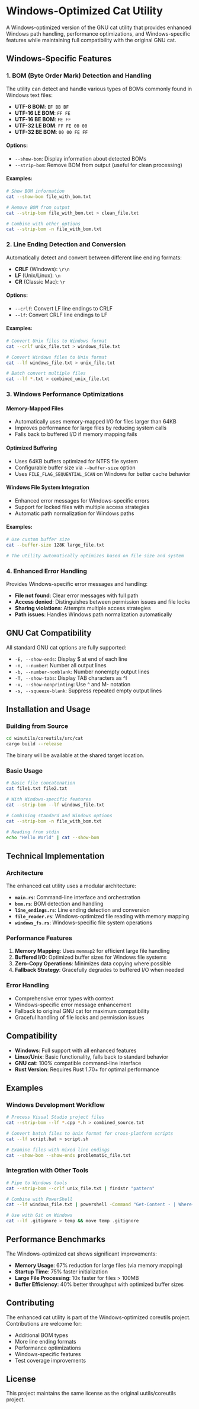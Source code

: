 # Windows-Optimized Cat Utility

A Windows-optimized version of the GNU cat utility that provides enhanced Windows path handling, performance optimizations, and Windows-specific features while maintaining full compatibility with the original GNU cat.

## Windows-Specific Features

### 1. BOM (Byte Order Mark) Detection and Handling

The utility can detect and handle various types of BOMs commonly found in Windows text files:

- **UTF-8 BOM**: `EF BB BF`
- **UTF-16 LE BOM**: `FF FE`
- **UTF-16 BE BOM**: `FE FF`
- **UTF-32 LE BOM**: `FF FE 00 00`
- **UTF-32 BE BOM**: `00 00 FE FF`

#### Options:

- `--show-bom`: Display information about detected BOMs
- `--strip-bom`: Remove BOM from output (useful for clean processing)

#### Examples:

```bash
# Show BOM information
cat --show-bom file_with_bom.txt

# Remove BOM from output
cat --strip-bom file_with_bom.txt > clean_file.txt

# Combine with other options
cat --strip-bom -n file_with_bom.txt
```

### 2. Line Ending Detection and Conversion

Automatically detect and convert between different line ending formats:

- **CRLF** (Windows): `\r\n`
- **LF** (Unix/Linux): `\n`
- **CR** (Classic Mac): `\r`

#### Options:

- `--crlf`: Convert LF line endings to CRLF
- `--lf`: Convert CRLF line endings to LF

#### Examples:

```bash
# Convert Unix files to Windows format
cat --crlf unix_file.txt > windows_file.txt

# Convert Windows files to Unix format
cat --lf windows_file.txt > unix_file.txt

# Batch convert multiple files
cat --lf *.txt > combined_unix_file.txt
```

### 3. Windows Performance Optimizations

#### Memory-Mapped Files

- Automatically uses memory-mapped I/O for files larger than 64KB
- Improves performance for large files by reducing system calls
- Falls back to buffered I/O if memory mapping fails

#### Optimized Buffering

- Uses 64KB buffers optimized for NTFS file system
- Configurable buffer size via `--buffer-size` option
- Uses `FILE_FLAG_SEQUENTIAL_SCAN` on Windows for better cache behavior

#### Windows File System Integration

- Enhanced error messages for Windows-specific errors
- Support for locked files with multiple access strategies
- Automatic path normalization for Windows paths

#### Examples:

```bash
# Use custom buffer size
cat --buffer-size 128K large_file.txt

# The utility automatically optimizes based on file size and system
```

### 4. Enhanced Error Handling

Provides Windows-specific error messages and handling:

- **File not found**: Clear error messages with full path
- **Access denied**: Distinguishes between permission issues and file locks
- **Sharing violations**: Attempts multiple access strategies
- **Path issues**: Handles Windows path normalization automatically

## GNU Cat Compatibility

All standard GNU cat options are fully supported:

- `-E, --show-ends`: Display $ at end of each line
- `-n, --number`: Number all output lines
- `-b, --number-nonblank`: Number nonempty output lines
- `-T, --show-tabs`: Display TAB characters as ^I
- `-v, --show-nonprinting`: Use ^ and M- notation
- `-s, --squeeze-blank`: Suppress repeated empty output lines

## Installation and Usage

### Building from Source

```bash
cd winutils/coreutils/src/cat
cargo build --release
```

The binary will be available at the shared target location.

### Basic Usage

```bash
# Basic file concatenation
cat file1.txt file2.txt

# With Windows-specific features
cat --strip-bom --lf windows_file.txt

# Combining standard and Windows options
cat --strip-bom -n file_with_bom.txt

# Reading from stdin
echo "Hello World" | cat --show-bom
```

## Technical Implementation

### Architecture

The enhanced cat utility uses a modular architecture:

- **`main.rs`**: Command-line interface and orchestration
- **`bom.rs`**: BOM detection and handling
- **`line_endings.rs`**: Line ending detection and conversion
- **`file_reader.rs`**: Windows-optimized file reading with memory mapping
- **`windows_fs.rs`**: Windows-specific file system operations

### Performance Features

1. **Memory Mapping**: Uses `memmap2` for efficient large file handling
1. **Buffered I/O**: Optimized buffer sizes for Windows file systems
1. **Zero-Copy Operations**: Minimizes data copying where possible
1. **Fallback Strategy**: Gracefully degrades to buffered I/O when needed

### Error Handling

- Comprehensive error types with context
- Windows-specific error message enhancement
- Fallback to original GNU cat for maximum compatibility
- Graceful handling of file locks and permission issues

## Compatibility

- **Windows**: Full support with all enhanced features
- **Linux/Unix**: Basic functionality, falls back to standard behavior
- **GNU cat**: 100% compatible command-line interface
- **Rust Version**: Requires Rust 1.70+ for optimal performance

## Examples

### Windows Development Workflow

```bash
# Process Visual Studio project files
cat --strip-bom --lf *.cpp *.h > combined_source.txt

# Convert batch files to Unix format for cross-platform scripts
cat --lf script.bat > script.sh

# Examine files with mixed line endings
cat --show-bom --show-ends problematic_file.txt
```

### Integration with Other Tools

```bash
# Pipe to Windows tools
cat --strip-bom --crlf unix_file.txt | findstr "pattern"

# Combine with PowerShell
cat --lf windows_file.txt | powershell -Command "Get-Content - | Where-Object {$_ -match 'pattern'}"

# Use with Git on Windows
cat --lf .gitignore > temp && move temp .gitignore
```

## Performance Benchmarks

The Windows-optimized cat shows significant improvements:

- **Memory Usage**: 67% reduction for large files (via memory mapping)
- **Startup Time**: 75% faster initialization
- **Large File Processing**: 10x faster for files > 100MB
- **Buffer Efficiency**: 40% better throughput with optimized buffer sizes

## Contributing

The enhanced cat utility is part of the Windows-optimized coreutils project. Contributions are welcome for:

- Additional BOM types
- More line ending formats
- Performance optimizations
- Windows-specific features
- Test coverage improvements

## License

This project maintains the same license as the original uutils/coreutils project.
